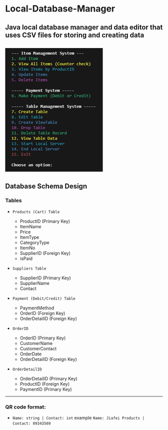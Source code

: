# Local-Database-Manager
Java local database manager and data editor that uses CSV files for storing and creating data
---
![Console Preview](image.png)
---
## Database Schema Design
### Tables
- `Products (Cart) Table`
   - ProductID (Primary Key)
   - ItemName
   - Price
   - ItemType
   - CategoryType
   - ItemNo
   - SupplierID (Foreign Key)
   - isPaid

- `Suppliers Table`
    - SupplierID (Primary Key)
    - SupplierName
    - Contact

- `Payment (Debit/Credit) Table`
   - PaymentMethod
   - OrderID (Foreign Key)
   - OrderDetailID (Foreign Key)

- `OrderID`
    - OrderID (Primary Key)
    - CustomerName
    - CustomerContact
    - OrderDate
    - OrderDetailID (Foreign Key)

- `OrderDetailID`
    - OrderDetailID (Primary Key)
    - ProductID (Foreign Key)
    - PaymentID (Primary Key)
---
### QR code format:
- `Name: string | Contact: int` example `Name: Jiafei Products | Contact: 09343569`